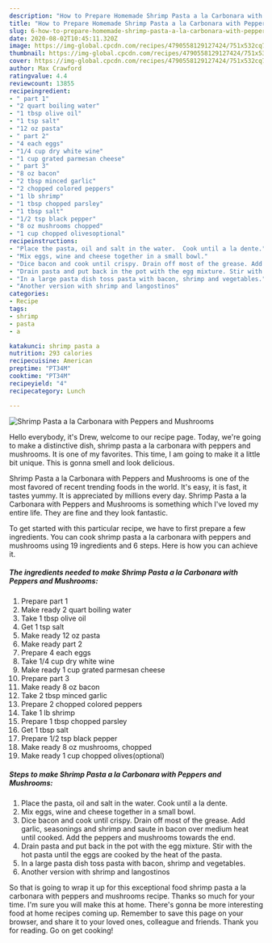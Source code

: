 ```yaml
---
description: "How to Prepare Homemade Shrimp Pasta a la Carbonara with Peppers and Mushrooms"
title: "How to Prepare Homemade Shrimp Pasta a la Carbonara with Peppers and Mushrooms"
slug: 6-how-to-prepare-homemade-shrimp-pasta-a-la-carbonara-with-peppers-and-mushrooms
date: 2020-08-02T10:45:11.320Z
image: https://img-global.cpcdn.com/recipes/4790558129127424/751x532cq70/shrimp-pasta-a-la-carbonara-with-peppers-and-mushrooms-recipe-main-photo.jpg
thumbnail: https://img-global.cpcdn.com/recipes/4790558129127424/751x532cq70/shrimp-pasta-a-la-carbonara-with-peppers-and-mushrooms-recipe-main-photo.jpg
cover: https://img-global.cpcdn.com/recipes/4790558129127424/751x532cq70/shrimp-pasta-a-la-carbonara-with-peppers-and-mushrooms-recipe-main-photo.jpg
author: Max Crawford
ratingvalue: 4.4
reviewcount: 13855
recipeingredient:
- " part 1"
- "2 quart boiling water"
- "1 tbsp olive oil"
- "1 tsp salt"
- "12 oz pasta"
- " part 2"
- "4 each eggs"
- "1/4 cup dry white wine"
- "1 cup grated parmesan cheese"
- " part 3"
- "8 oz bacon"
- "2 tbsp minced garlic"
- "2 chopped colored peppers"
- "1 lb shrimp"
- "1 tbsp chopped parsley"
- "1 tbsp salt"
- "1/2 tsp black pepper"
- "8 oz mushrooms chopped"
- "1 cup chopped olivesoptional"
recipeinstructions:
- "Place the pasta, oil and salt in the water.  Cook until a la dente."
- "Mix eggs, wine and cheese together in a small bowl."
- "Dice bacon and cook until crispy. Drain off most of the grease. Add garlic, seasonings and shrimp and saute in bacon over medium heat until cooked. Add the peppers and  mushrooms towards the end."
- "Drain pasta and put back in the pot with the egg mixture. Stir with the hot pasta until the eggs are cooked by the heat of the pasta."
- "In a large pasta dish toss pasta with bacon, shrimp and vegetables."
- "Another version with shrimp and langostinos"
categories:
- Recipe
tags:
- shrimp
- pasta
- a

katakunci: shrimp pasta a 
nutrition: 293 calories
recipecuisine: American
preptime: "PT34M"
cooktime: "PT34M"
recipeyield: "4"
recipecategory: Lunch

---
```



![Shrimp Pasta a la Carbonara with Peppers and Mushrooms](https://img-global.cpcdn.com/recipes/4790558129127424/751x532cq70/shrimp-pasta-a-la-carbonara-with-peppers-and-mushrooms-recipe-main-photo.jpg)

Hello everybody, it's Drew, welcome to our recipe page. Today, we're going to make a distinctive dish, shrimp pasta a la carbonara with peppers and mushrooms. It is one of my favorites. This time, I am going to make it a little bit unique. This is gonna smell and look delicious.

Shrimp Pasta a la Carbonara with Peppers and Mushrooms is one of the most favored of recent trending foods in the world. It's easy, it is fast, it tastes yummy. It is appreciated by millions every day. Shrimp Pasta a la Carbonara with Peppers and Mushrooms is something which I've loved my entire life. They are fine and they look fantastic.




To get started with this particular recipe, we have to first prepare a few ingredients. You can cook shrimp pasta a la carbonara with peppers and mushrooms using 19 ingredients and 6 steps. Here is how you can achieve it.

<!--inarticleads1-->

##### The ingredients needed to make Shrimp Pasta a la Carbonara with Peppers and Mushrooms:

1. Prepare  part 1
1. Make ready 2 quart boiling water
1. Take 1 tbsp olive oil
1. Get 1 tsp salt
1. Make ready 12 oz pasta
1. Make ready  part 2
1. Prepare 4 each eggs
1. Take 1/4 cup dry white wine
1. Make ready 1 cup grated parmesan cheese
1. Prepare  part 3
1. Make ready 8 oz bacon
1. Take 2 tbsp minced garlic
1. Prepare 2 chopped colored peppers
1. Take 1 lb shrimp
1. Prepare 1 tbsp chopped parsley
1. Get 1 tbsp salt
1. Prepare 1/2 tsp black pepper
1. Make ready 8 oz mushrooms, chopped
1. Make ready 1 cup chopped olives(optional)




<!--inarticleads2-->

##### Steps to make Shrimp Pasta a la Carbonara with Peppers and Mushrooms:

1. Place the pasta, oil and salt in the water.  Cook until a la dente.
1. Mix eggs, wine and cheese together in a small bowl.
1. Dice bacon and cook until crispy. Drain off most of the grease. Add garlic, seasonings and shrimp and saute in bacon over medium heat until cooked. Add the peppers and  mushrooms towards the end.
1. Drain pasta and put back in the pot with the egg mixture. Stir with the hot pasta until the eggs are cooked by the heat of the pasta.
1. In a large pasta dish toss pasta with bacon, shrimp and vegetables.
1. Another version with shrimp and langostinos




So that is going to wrap it up for this exceptional food shrimp pasta a la carbonara with peppers and mushrooms recipe. Thanks so much for your time. I'm sure you will make this at home. There's gonna be more interesting food at home recipes coming up. Remember to save this page on your browser, and share it to your loved ones, colleague and friends. Thank you for reading. Go on get cooking!
